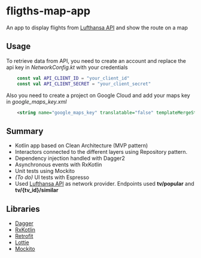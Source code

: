 # fligths-map-app
An app to display flights from [Lufthansa API](https://developer.lufthansa.com/docs) and show the route on a map

## Usage

To retrieve data from API, you need to create an account and replace the api key in *NetworkConfig.kt* with your credentials
```kotlin
    const val API_CLIENT_ID = "your_client_id"
    const val API_CLIENT_SECRET = "your_client_secret"
```

Also you need to create a project on Google Cloud and add your maps key in *google_maps_key.xml*
```xml
    <string name="google_maps_key" translatable="false" templateMergeStrategy="preserve">your_maps_key</string>
```
## Summary

* Kotlin app based on Clean Architecture (MVP pattern)
* Interactors connected to the different layers using Repository pattern.
* Dependency injection handled with Dagger2
* Asynchronous events with RxKotlin
* Unit tests using Mockito
* _(To do)_ UI tests with Espresso
* Used [Lufthansa API](https://developer.lufthansa.com/docs) as network provider. Endpoints used **tv/popular** and **tv/{tv_id}/similar**


## Libraries

* [Dagger](https://google.github.io/dagger/)
* [RxKotlin](https://github.com/ReactiveX/RxKotlin)
* [Retrofit](https://square.github.io/retrofit/)
* [Lottie](https://airbnb.design/lottie)
* [Mockito](https://github.com/nhaarman/mockito-kotlin/)